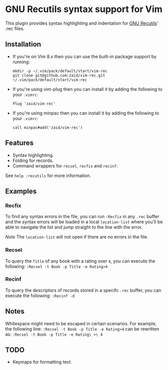 # GNU Recutils syntax support for Vim

This plugin provides syntax highlighting and indentation for [GNU Recutils](https://www.gnu.org/software/recutils/)' .rec files.

## Installation

  * If you're on Vim 8.x then you can use the built-in package support by running:
    ```
    mkdir -p ~/.vim/pack/default/start/vim-rec
    git clone git@github.com:zaid/vim-rec.git ~/.vim/pack/default/start/vim-rec
    ```
  * If you're using vim-plug then you can install it by adding the following to your `.vimrc`:

    `Plug 'zaid/vim-rec'`

  * If you're using minpac then you can install it by adding the following to your `.vimrc`:

    `call minpac#add('zaid/vim-rec')`

## Features

  * Syntax highlighting.
  * Folding for records.
  * Command wrappers for `recsel`, `recfix` and `recinf`.

  See `help :recutils` for more information.

## Examples

### Recfix
   To find any syntax errors in the file, you can run `:Recfix` in any `.rec` buffer
   and the syntax errors will be loaded in a local `location-list` where you'll be
   able to navigate the list and jump straight to the line with the error.

   *Note* The `location-list` will not open if there are no errors in the file.

### Recsel
  To query the `Title` of any book with a rating over `4`, you can execute the following:
  `:Recsel -t Book -p Title -e Rating>4`

### Recinf
  To query the descriptors of records stored in a specifc `.rec` buffer, you can execute the following:
  `:Recinf -d`

## Notes

  Whitespace might need to be escaped in certain scenarios. For example, the following line:
  `:Recsel -t Book -p Title -e Rating>4`
  can be rewritten as:
  `:Recsel -t Book -p Title -e Rating\ >\ 4` 

## TODO

  * Keymaps for formatting text.
